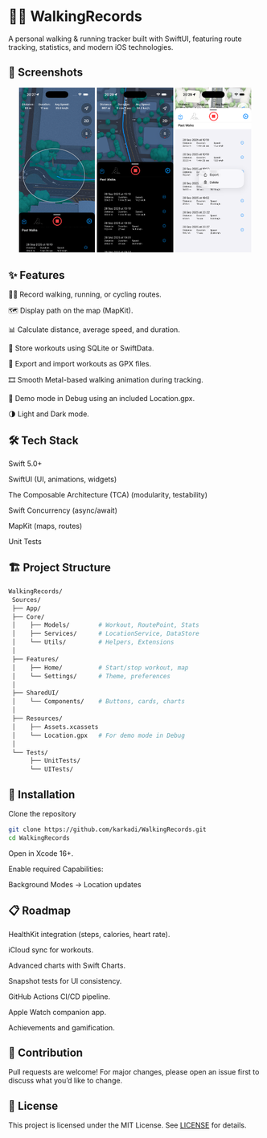 # 🚶‍♂️ WalkingRecords

A personal walking & running tracker built with SwiftUI, featuring route tracking, statistics, and modern iOS technologies.

## 📸 Screenshots

<div align="center">
  <img src="./ScreenShoots/demo.gif" width="30%" />
  <img src="./ScreenShoots/dark.png" width="30%" />
  <img src="./ScreenShoots/light.png" width="30%" />
</div>

## ✨ Features

🚶‍♀️ Record walking, running, or cycling routes.

🗺 Display path on the map (MapKit).

📊 Calculate distance, average speed, and duration.

💾 Store workouts using SQLite or SwiftData.

📂 Export and import workouts as GPX files.

🎞 Smooth Metal-based walking animation during tracking.

🧪 Demo mode in Debug using an included Location.gpx.

🌗 Light and Dark mode.

## 🛠 Tech Stack

Swift 5.0+

SwiftUI (UI, animations, widgets)

The Composable Architecture (TCA) (modularity, testability)

Swift Concurrency (async/await)

MapKit (maps, routes)

Unit Tests

## 🏗 Project Structure
```bash
WalkingRecords/
 Sources/
 ├── App/
 ├── Core/
 │    ├── Models/        # Workout, RoutePoint, Stats
 │    ├── Services/      # LocationService, DataStore
 │    └── Utils/         # Helpers, Extensions
 │
 ├── Features/
 │    ├── Home/          # Start/stop workout, map
 │    └── Settings/      # Theme, preferences
 │
 ├── SharedUI/
 │    └── Components/    # Buttons, cards, charts
 │
 ├── Resources/
 │    ├── Assets.xcassets
 │    └── Location.gpx   # For demo mode in Debug
 │
 └── Tests/
      ├── UnitTests/
      └── UITests/
```
## 🚀 Installation

Clone the repository
```bash
git clone https://github.com/karkadi/WalkingRecords.git
cd WalkingRecords
```
Open in Xcode 16+.

Enable required Capabilities:

Background Modes → Location updates

## 📋 Roadmap

 HealthKit integration (steps, calories, heart rate).

 iCloud sync for workouts.

 Advanced charts with Swift Charts.

 Snapshot tests for UI consistency.

 GitHub Actions CI/CD pipeline.

 Apple Watch companion app.

 Achievements and gamification.

## 🤝 Contribution

Pull requests are welcome! For major changes, please open an issue first to discuss what you’d like to change.

## 📄 License

This project is licensed under the MIT License.
See [LICENSE](LICENSE) for details.
